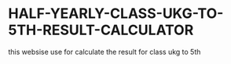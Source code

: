 # HALF-YEARLY-CLASS-UKG-TO-5TH-RESULT-CALCULATOR
this websise use for calculate the result for class ukg to 5th
